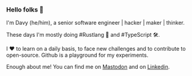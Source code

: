 ### Hello folks 👋

I'm Davy (he/him), a senior software engineer | hacker | maker | thinker.

These days I'm mostly doing #Rustlang 🦀 and #TypeScript 🛠️.

I ❤️ to learn on a daily basis, to face new challenges and to contribute to open-source. Github is a playground for my experiments.

Enough about me! You can find me on [Mastodon](https://hachyderm.io/@davy) and on [Linkedin](https://www.linkedin.com/in/davyduperron/).
